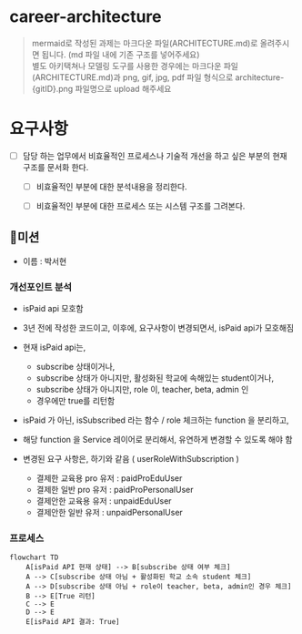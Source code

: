 # career-architecture
> mermaid로 작성된 과제는 마크다운 파일(ARCHITECTURE.md)로 올려주시면 됩니다. (md 파일 내에 기존 구조를 넣어주세요)<br>
> 별도 아키택쳐나 모델링 도구를 사용한 경우에는 마크다운 파일(ARCHITECTURE.md)과 png, gif, jpg, pdf 파일 형식으로 architecture-{gitID}.png 파일명으로 upload 해주세요

# 요구사항

- [ ] 담당 하는 업무에서 비효율적인 프로세스나 기술적 개선을 하고 싶은 부분의 현재 구조를 문서화 한다.
    - [ ] 비효율적인 부분에 대한 분석내용을 정리한다.
    - [ ] 비효율적인 부분에 대한 프로세스 또는 시스템 구조를 그려본다.


## 🚀미션

- 이름 : 박서현

### 개선포인트 분석

- isPaid api 모호함
- 3년 전에 작성한 코드이고, 이후에, 요구사항이 변경되면서, isPaid api가 모호해짐
- 현재 isPaid api는,
    - subscribe 상태이거나,
    - subscribe 상태가 아니지만, 활성화된 학교에 속해있는 student이거나,
    - subscribe 상태가 아니지만, role 이, teacher, beta, admin 인 
    - 경우에만 true를 리턴함

- isPaid 가 아닌, isSubscribed 라는 함수 / role 체크하는 function 을 분리하고,
- 해당 function 을 Service 레이어로 분리해서, 유연하게 변경할 수 있도록 해야 함
- 변경된 요구 사항은, 하기와 같음 ( userRoleWithSubscription )
    - 결제한 교육용 pro 유저 : paidProEduUser
    - 결제한 일반 pro 유저 : paidProPersonalUser
    - 결제안한 교육용 유저 : unpaidEduUser
    - 결제안한 일반 유저 : unpaidPersonalUser

### 프로세스

```mermaid
flowchart TD
    A[isPaid API 현재 상태] --> B[subscribe 상태 여부 체크]
    A --> C[subscribe 상태 아님 + 활성화된 학교 소속 student 체크]
    A --> D[subscribe 상태 아님 + role이 teacher, beta, admin인 경우 체크]
    B --> E[True 리턴]
    C --> E
    D --> E
    E[isPaid API 결과: True]

```
